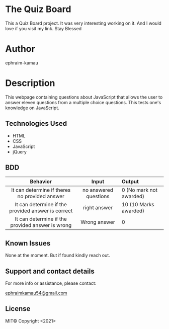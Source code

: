 # The Quiz Board

This a Quiz Board project.
It was very interesting working on it. And I would love if you visit my link. Stay Blessed

# Author

ephraim-kamau

# Description

This webpage containing questions about JavaScript that allows the user to answer eleven questions from a multiple choice questions. This tests one's knowledge on JavaScript.

## Technologies Used

- HTML
- CSS
- JavaScript
- jQuery



## BDD

|                      Behavior                      |         Input         | Output                  |
| :------------------------------------------------: | :-------------------: | :---------------------- |
|   It can determine if theres no provided answer    | no answered questions | 0 (No mark not awarded) |
| It can determine if the provided answer is correct |     right answer      | 10 (10 Marks awarded)   |
|  It can determine if the provided answer is wrong  |     Wrong answer      | 0                       |

## Known Issues

None at the moment. But if found kindly reach out.

## Support and contact details

For more info or assistance, please contact:

ephraimkamau54@gmail.com

## License

MIT© Copyright <2021>
